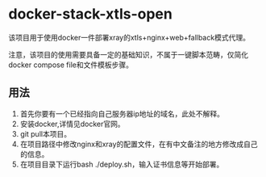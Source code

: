 # docker-stack-xtls-open

该项目用于使用docker一件部署xray的xtls+nginx+web+fallback模式代理。

注意，该项目的使用需要具备一定的基础知识，不属于一键脚本范畴，仅简化docker compose file和文件模板步骤。

## 用法

1. 首先你要有一个已经指向自己服务器ip地址的域名，此处不解释。
2. 安装docker,详情见docker官网。
3. git pull本项目。
4. 在项目路径中修改nginx和xray的配置文件，在有中文备注的地方修改成自己的信息。
5. 在项目目录下运行bash ./deploy.sh，输入证书信息等开始部署。